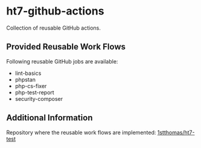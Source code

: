 
# ht7-github-actions

Collection of reusable GitHub actions.  

## Provided Reusable Work Flows

Following reusable GitHub jobs are available:  

- lint-basics
- phpstan
- php-cs-fixer
- php-test-report
- security-composer

## Additional Information

Repository where the reusable work flows are implemented: [1stthomas/ht7-test](https://github.com/1stthomas/ht7-test)
